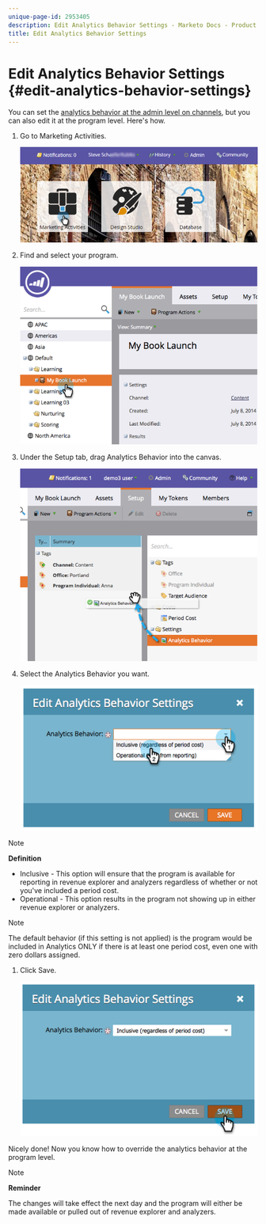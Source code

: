 ```yaml
---
unique-page-id: 2953405
description: Edit Analytics Behavior Settings - Marketo Docs - Product Documentation
title: Edit Analytics Behavior Settings
---
```


# Edit Analytics Behavior Settings {#edit-analytics-behavior-settings}

You can set the [analytics behavior at the admin level on channels](../../../../product-docs/reporting/revenue-cycle-analytics/program-analytics/make-a-program-without-a-period-cost-available-in-revenue-explorer-and-analyzers.md), but you can also edit it at the program level. Here's how.

1. Go to Marketing Activities.

   ![](assets/login-marketing-activities-2.png)

1. Find and select your program.

   ![](assets/image2014-9-24-11-3a40-3a57.png)

1. Under the Setup tab, drag Analytics Behavior into the canvas.

   ![](assets/image2014-9-24-11-3a41-3a2.png)

1. Select the Analytics Behavior you want.

   ![](assets/image2014-9-24-11-3a42-3a0.png)

>[!NOTE]
>
>**Definition**
>
>* Inclusive - This option will ensure that the program is available for reporting in revenue explorer and analyzers regardless of whether or not you've included a period cost.
>* Operational - This option results in the program not showing up in either revenue explorer or analyzers.
>

>[!NOTE]
>
>The default behavior (if this setting is not applied) is the program would be included in Analytics ONLY if there is at least one period cost, even one with zero dollars assigned.

1. Click Save.

   ![](assets/image2014-9-24-11-3a42-3a6.png)

Nicely done! Now you know how to override the analytics behavior at the program level.

>[!NOTE]
>
>**Reminder**
>
>The changes will take effect the next day and the program will either be made available or pulled out of revenue explorer and analyzers.

